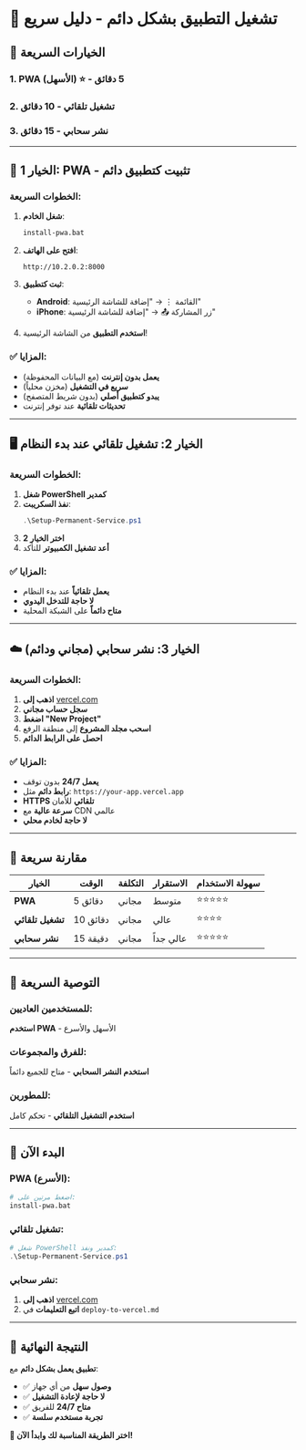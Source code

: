 # 🚀 تشغيل التطبيق بشكل دائم - دليل سريع

## 🎯 الخيارات السريعة

### 1. **PWA (الأسهل)** ⭐ - 5 دقائق
### 2. **تشغيل تلقائي** - 10 دقائق  
### 3. **نشر سحابي** - 15 دقائق

---

## 🌟 الخيار 1: PWA - تثبيت كتطبيق دائم

### الخطوات السريعة:
1. **شغل الخادم**:
   ```bash
   install-pwa.bat
   ```

2. **افتح على الهاتف**:
   ```
   http://10.2.0.2:8000
   ```

3. **ثبت كتطبيق**:
   - **Android**: القائمة ⋮ → "إضافة للشاشة الرئيسية"
   - **iPhone**: زر المشاركة 📤 → "إضافة للشاشة الرئيسية"

4. **استخدم التطبيق** من الشاشة الرئيسية!

### ✅ المزايا:
- **يعمل بدون إنترنت** (مع البيانات المحفوظة)
- **سريع في التشغيل** (مخزن محلياً)
- **يبدو كتطبيق أصلي** (بدون شريط المتصفح)
- **تحديثات تلقائية** عند توفر إنترنت

---

## 🖥️ الخيار 2: تشغيل تلقائي عند بدء النظام

### الخطوات السريعة:
1. **شغل PowerShell كمدير**
2. **نفذ السكريبت**:
   ```powershell
   .\Setup-Permanent-Service.ps1
   ```
3. **اختر الخيار 2**
4. **أعد تشغيل الكمبيوتر** للتأكد

### ✅ المزايا:
- **يعمل تلقائياً** عند بدء النظام
- **لا حاجة للتدخل اليدوي**
- **متاح دائماً** على الشبكة المحلية

---

## ☁️ الخيار 3: نشر سحابي (مجاني ودائم)

### الخطوات السريعة:
1. **اذهب إلى** [vercel.com](https://vercel.com)
2. **سجل حساب مجاني**
3. **اضغط "New Project"**
4. **اسحب مجلد المشروع** إلى منطقة الرفع
5. **احصل على الرابط الدائم**

### ✅ المزايا:
- **يعمل 24/7** بدون توقف
- **رابط دائم** مثل: `https://your-app.vercel.app`
- **HTTPS تلقائي** للأمان
- **سرعة عالية** مع CDN عالمي
- **لا حاجة لخادم محلي**

---

## 📱 مقارنة سريعة

| الخيار | الوقت | التكلفة | الاستقرار | سهولة الاستخدام |
|--------|-------|---------|-----------|------------------|
| **PWA** | 5 دقائق | مجاني | متوسط | ⭐⭐⭐⭐⭐ |
| **تشغيل تلقائي** | 10 دقائق | مجاني | عالي | ⭐⭐⭐⭐ |
| **نشر سحابي** | 15 دقيقة | مجاني | عالي جداً | ⭐⭐⭐⭐⭐ |

---

## 🎯 التوصية السريعة

### للمستخدمين العاديين:
**استخدم PWA** - الأسهل والأسرع

### للفرق والمجموعات:
**استخدم النشر السحابي** - متاح للجميع دائماً

### للمطورين:
**استخدم التشغيل التلقائي** - تحكم كامل

---

## 🚀 البدء الآن

### PWA (الأسرع):
```bash
# اضغط مرتين على:
install-pwa.bat
```

### تشغيل تلقائي:
```powershell
# شغل PowerShell كمدير ونفذ:
.\Setup-Permanent-Service.ps1
```

### نشر سحابي:
1. **اذهب إلى** [vercel.com](https://vercel.com)
2. **اتبع التعليمات** في `deploy-to-vercel.md`

---

## 🎉 النتيجة النهائية

**تطبيق يعمل بشكل دائم** مع:
- ✅ **وصول سهل** من أي جهاز
- ✅ **لا حاجة لإعادة التشغيل**
- ✅ **متاح 24/7** للفريق
- ✅ **تجربة مستخدم سلسة**

**🚀 اختر الطريقة المناسبة لك وابدأ الآن!**
